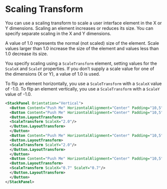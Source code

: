 # Scaling Transform

You can use a scaling transform to scale a user interface element in the X or Y dimensions. Scaling an element increases or reduces its size. You can specify separate scaling in the X and Y dimensions.

A value of 1.0 represents the normal (not scaled) size of the element. Scale values larger than 1.0 increase the size of the element and values less than 1.0 decrease its size.

You specify scaling using a `ScaleTransform` element, setting values for the `ScaleX` and `ScaleY` properties. If you don’t supply a scale value for one of the dimensions (X or Y), a value of 1.0 is used.

To flip an element horizontally, you use a `ScaleTransform` with a `ScaleX` value of -1.0. To flip an element vertically, you use a `ScaleTransform` with a `ScaleY` value of -1.0.

```xml
<StackPanel Orientation="Vertical">
  <Button Content="Push Me" HorizontalAlignment="Center" Padding="10,5" Margin="5"/>
  <Button Content="Push Me" HorizontalAlignment="Center" Padding="10,5" Margin="5">
  <Button.LayoutTransform>
  <ScaleTransform ScaleX="2.0"/>
  </Button.LayoutTransform>
  </Button>
  <Button Content="Push Me" HorizontalAlignment="Center" Padding="10,5" Margin="5">
  <Button.LayoutTransform>
  <ScaleTransform ScaleY="2.0"/>
  </Button.LayoutTransform>
  </Button>
  <Button Content="Push Me" HorizontalAlignment="Center" Padding="10,5" Margin="5">
  <Button.LayoutTransform>
  <ScaleTransform ScaleX="0.7" ScaleY="0.7"/>
  </Button.LayoutTransform>
  </Button>
</StackPanel>
```
<!--stackedit_data:
eyJoaXN0b3J5IjpbMjU2NDAxNTkyXX0=
-->